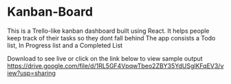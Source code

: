# Kanban-Board
This is a Trello-like kanban dashboard built using React. 
It helps people keep track of their tasks so they dont fall behind
The app consists a Todo list, In Progress list and a Completed List


Download to see live or click on the link below to view sample output
https://drive.google.com/file/d/1RL5GF4VpqwTbeo2ZBY35YdUSglKFqEV3/view?usp=sharing
